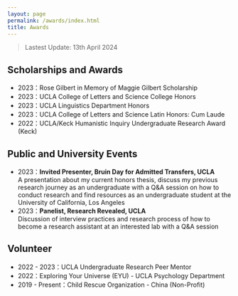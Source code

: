 ```yaml
---
layout: page
permalink: /awards/index.html
title: Awards
---
```


> Lastest Update: 13th April 2024 &nbsp;

## Scholarships and Awards

- 2023：Rose Gilbert in Memory of Maggie Gilbert Scholarship
- 2023：UCLA College of Letters and Science College Honors
- 2023：UCLA Linguistics Department Honors
- 2023：UCLA College of Letters and Science Latin Honors: Cum Laude
- 2022：UCLA/Keck Humanistic Inquiry Undergraduate Research Award (Keck)  


## Public and University Events 

- 2023：**Invited Presenter, Bruin Day for Admitted Transfers, UCLA** <br>A presentation about my current honors thesis, discuss my previous research journey as an undergraduate with a Q&A session on how to conduct research and find resources as an undergraduate student at the University of California, Los Angeles
- 2023：**Panelist, Research Revealed, UCLA** <br>Discussion of interview practices and research process of how to become a research assistant at an interested lab with a Q&A session

## Volunteer


- 2022 - 2023：UCLA Undergraduate Research Peer Mentor
- 2022：Exploring Your Universe (EYU) - UCLA Psychology Department
- 2019 - Present：Child Rescue Organization - China (Non-Profit)
